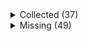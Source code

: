 <details><summary>Collected (37)</summary>
<p>

| Packet |
| --- |
| login |
| custom_payload |
| difficulty |
| abilities |
| held_item_slot |
| declare_recipes |
| tags |
| entity_status |
| declare_commands |
| unlock_recipes |
| player_info |
| map_chunk |
| spawn_entity_living |
| entity_metadata |
| entity_update_attributes |
| position |
| world_border |
| update_time |
| spawn_position |
| window_items |
| set_slot |
| advancements |
| world_event |
| entity_head_rotation |
| update_health |
| experience |
| keep_alive |
| entity_equipment |
| entity_teleport |
| entity_velocity |
| entity_move_look |
| block_change |
| multi_block_change |
| spawn_entity |
| rel_entity_move |
| entity_destroy |
| entity_look |

</p>
</details>
<details><summary>Missing (49)</summary>
<p>

| Packet |
| --- |
| spawn_entity_experience_orb |
| spawn_entity_weather |
| spawn_entity_painting |
| named_entity_spawn |
| animation |
| statistics |
| block_break_animation |
| tile_entity_data |
| block_action |
| boss_bar |
| tab_complete |
| face_player |
| nbt_query_response |
| chat |
| transaction |
| close_window |
| open_window |
| craft_progress_bar |
| set_cooldown |
| named_sound_effect |
| kick_disconnect |
| explosion |
| unload_chunk |
| game_state_change |
| world_particles |
| map |
| entity |
| vehicle_move |
| open_sign_entity |
| craft_recipe_response |
| combat_event |
| bed |
| remove_entity_effect |
| resource_pack_send |
| respawn |
| camera |
| scoreboard_display_objective |
| attach_entity |
| scoreboard_objective |
| set_passengers |
| teams |
| scoreboard_score |
| title |
| stop_sound |
| sound_effect |
| playerlist_header |
| collect |
| entity_effect |
| select_advancement_tab |

</p>
</details>